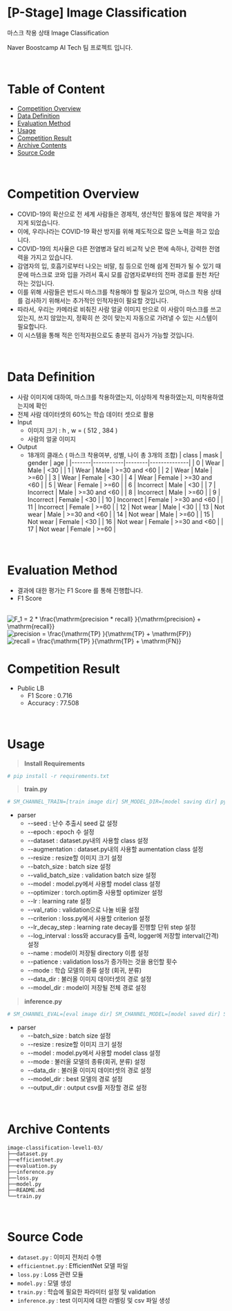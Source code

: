 # [P-Stage] Image Classification

마스크 착용 상태 Image Classification

Naver Boostcamp AI Tech 팀 프로젝트 입니다.

<br>

# Table of Content

- [Competition Overview](#competition-overview)
- [Data Definition](#data-definition)
- [Evaluation Method](#evaluation-method)
- [Usage](#usage)
- [Competition Result](#competition-result)
- [Archive Contents](#archive-contents)
- [Source Code](#source-code)

<br>

# Competition Overview
- COVID-19의 확산으로 전 세계 사람들은 경제적, 생산적인 활동에 많은 제약을 가지게 되었습니다.
- 이에, 우리나라는 COVID-19 확산 방지를 위해 제도적으로 많은 노력을 하고 있습니다.
- COVID-19의 치사율은 다른 전염병과 달리 비교적 낮은 편에 속하나, 강력한 전염력을 가지고 있습니다.
- 감염자의 입, 호흡기로부터 나오는 비말, 침 등으로 인해 쉽게 전파가 될 수 있기 때문에 마스크로 코와 입을 가려서 혹시 모를 감염자로부터의 전파 경로를 원천 차단하는 것입니다. 
- 이를 위해 사람들은 반드시 마스크를 착용해야 할 필요가 있으며, 마스크 착용 상태를 검사하기 위해서는 추가적인 인적자원이 필요할 것입니다.
- 따라서, 우리는 카메라로 비춰진 사람 얼굴 이미지 만으로 이 사람이 마스크를 쓰고 있는지, 쓰지 않았는지, 정확히 쓴 것이 맞는지 자동으로 가려낼 수 있는 시스템이 필요합니다. 
- 이 시스템을 통해 적은 인적자원으로도 충분히 검사가 가능할 것입니다.

<br>

# Data Definition
- 사람 이미지에 대하여, 마스크를 착용하였는지, 이상하게 착용하였는지, 미착용하였는지에 확인
- 전체 사람 데이터셋의 60%는 학습 데이터 셋으로 활용
- Input
    - 이미지 크기 : h , w = ( 512 , 384 )
    - 사람의 얼굴 이미지
- Output
    - 18개의 클래스 ( 마스크 착용여부, 성별, 나이 총 3개의 조합)
        | class | mask      | gender | age          |
        |-------|-----------|--------|--------------|
        | 0     | Wear      | Male   | <30          |
        | 1     | Wear      | Male   | >=30 and <60 |
        | 2     | Wear      | Male   | >=60         |
        | 3     | Wear      | Female | <30          |
        | 4     | Wear      | Female | >=30 and <60 |
        | 5     | Wear      | Female | >=60         |
        | 6     | Incorrect | Male   | <30          |
        | 7     | Incorrect | Male   | >=30 and <60 |
        | 8     | Incorrect | Male   | >=60         |
        | 9     | Incorrect | Female | <30          |
        | 10    | Incorrect | Female | >=30 and <60 |
        | 11    | Incorrect | Female | >=60         |
        | 12    | Not wear  | Male   | <30          |
        | 13    | Not wear  | Male   | >=30 and <60 |
        | 14    | Not wear  | Male   | >=60         |
        | 15    | Not wear  | Female | <30          |
        | 16    | Not wear  | Female | >=30 and <60 |
        | 17    | Not wear  | Female | >=60         |

<br>

# Evaluation Method
- 결과에 대한 평가는 F1 Score 를 통해 진행합니다.
- F1 Score
<br>
<img src="https://latex.codecogs.com/svg.image?F_1&space;=&space;2&space;*&space;\frac{\mathrm{precision&space;*&space;recall}&space;}{\mathrm{precision}&space;&plus;&space;\mathrm{recall}}&space;" title="F_1 = 2 * \frac{\mathrm{precision * recall} }{\mathrm{precision} + \mathrm{recall}} " />
<br>
<img src="https://latex.codecogs.com/svg.image?precision&space;=&space;\frac{\mathrm{TP}&space;}{\mathrm{TP}&space;&plus;&space;\mathrm{FP}}&space;" title="precision = \frac{\mathrm{TP} }{\mathrm{TP} + \mathrm{FP}} " />
<br>
<img src="https://latex.codecogs.com/svg.image?recall&space;=&space;\frac{\mathrm{TP}&space;}{\mathrm{TP}&space;&plus;&space;\mathrm{FN}}&space;" title="recall = \frac{\mathrm{TP} }{\mathrm{TP} + \mathrm{FN}} " />
<br>

# Competition Result
- Public LB
    - F1 Score : 0.716
    - Accuracy : 77.508

<br>

# Usage

>**Install Requirements**
```bash
# pip install -r requirements.txt
```

>**train.py**
```bash
# SM_CHANNEL_TRAIN=[train image dir] SM_MODEL_DIR=[model saving dir] python train.py [parser]
```
- parser
    - --seed : 난수 추출시 seed 값 설정
    - --epoch : epoch 수 설정
    - --dataset : dataset.py내의 사용할 class 설정
    - --augmentation : dataset.py내의 사용할 aumentation class 설정
    - --resize : resize할 이미지 크기 설정
    - --batch_size : batch size 설정
    - --valid_batch_size : validation batch size 설정
    - --model : model.py에서 사용할 model class 설정
    - --optimizer : torch.optim중 사용할 optimizer 설정
    - --lr : learning rate 설정
    - --val_ratio : validation으로 나눌 비율 설정
    - --criterion : loss.py에서 사용할 criterion 설정
    - --lr_decay_step : learning rate decay를 진행할 단위 step 설정
    - --log_interval : loss와 accuracy를 출력, logger에 저장할 interval(간격) 설정
    - --name : model이 저장될 directory 이름 설정
    - --patience : validation loss가 증가하는 것을 용인할 횟수
    - --mode : 학습 모델의 종류 설정 (회귀, 분류)
    - --data_dir : 불러올 이미지 데이터셋의 경로 설정
    - --model_dir : model이 저장될 전체 경로 설정


>**inference.py**
```bash
# SM_CHANNEL_EVAL=[eval image dir] SM_CHANNEL_MODEL=[model saved dir] SM_OUTPUT_DATA_DIR=[inference output dir] python inference.py [parser]
```
- parser
    - --batch_size : batch size 설정
    - --resize : resize할 이미지 크기 설정
    - --model : model.py에서 사용할 model class 설정
    - --mode : 불러올 모델의 종류(회귀, 분류) 설정
    - --data_dir : 불러올 이미지 데이터셋의 경로 설정
    - --model_dir : best 모델의 경로 설정
    - --output_dir : output csv를 저장할 경로 설정

<br>

# Archive Contents
```
image-classification-level1-03/
├──dataset.py
├──efficientnet.py
├──evaluation.py
├──inference.py
├──loss.py
├──model.py
├──README.md
└──train.py
```

<br>

# Source Code

- `dataset.py` : 이미지 전처리 수행
- `efficientnet.py` : EfficientNet 모델 파일
- `loss.py` : Loss 관련 모듈
- `model.py` : 모델 생성
- `train.py` : 학습에 필요한 파라미터 설정 및 validation
- `inference.py` : test 이미지에 대한 라벨링 및 csv 파일 생성
